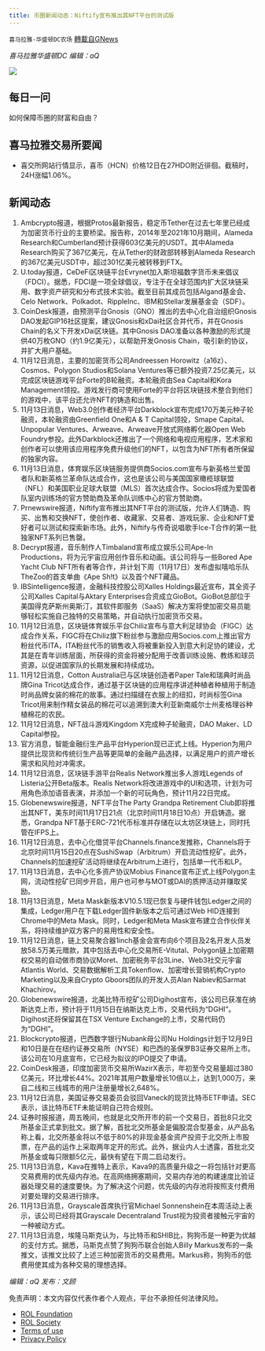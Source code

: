 ```yaml
---
title: 币圈新闻动态：Niftify宣布推出其NFT平台的测试版
---
```

`喜马拉雅-华盛顿DC农场` [轉載自GNews](https://gnews.org/zh-hans/1660395/)

*喜马拉雅华盛顿DC 编辑：aQ*

![](http://himalayawashingtondc.org/wp-content/uploads/2021/07/ScreenShot-2021-07-31-at-16.20.22@2x.png)



## 每日一问





如何保障币圈的财富和自由？





## 喜马拉雅交易所要闻





- 喜交所网站行情显示，喜币（HCN）价格12日在27HDO附近徘徊。截稿时，24H涨幅1.06%。






## 新闻动态





1. Ambcrypto报道，根据Protos最新报告，稳定币Tether在过去七年里已经成为加密货币行业的主要桥梁。报告称，2014年至2021年10月期间，Alameda Research和Cumberland预计获得603亿美元的USDT。其中Alameda Research购买了367亿美元，在从Tether的财政部转移到Alameda Research的367亿美元USDT中，超过301亿美元被转移到FTX。
2. U.today报道，CeDeFi区块链平台Evrynet加入斯坦福数字货币未来倡议（FDCI）。据悉，FDCI是一项全球倡议，专注于在全球范围内扩大区块链采用、数字资产研究和分布式技术实验。截至目前其成员包括Algand基金会、Celo Network、Polkadot、RippleInc、IBM和Stellar发展基金会（SDF）。
3. CoinDesk报道，由预测平台Gnosis（GNO）推出的去中心化自治组织Gnosis DAO发起GIP16社区提案，建议Gnosis和xDai社区合并代币，并在Gnosis Chain的名义下开发xDai区块链。其中Gnosis DAO准备以各种激励的形式提供40万枚GNO（约1.9亿美元），以帮助开发Gnosis Chain，吸引新的协议，并扩大用户基础。
4. 11月12日消息，主要的加密货币公司Andreessen Horowitz（a16z）、Cosmos、Polygon Studios和Solana Ventures等已额外投资7.25亿美元，以完成区块链游戏平台Forte的B轮融资。本轮融资由Sea Capital和Kora Management领投。游戏发行商可使用Forte的平台将区块链技术整合到他们的游戏中，该平台还允许NFT的铸造和出售。
5. 11月13日消息，Web3.0创作者经济平台Darkblock宣布完成170万美元种子轮融资，本轮融资由Greenfield One和A & T Capital领投，Smape Capital、Unpopular Ventures、Arweave、Arweave开放式网络孵化器Open Web Foundry参投。此外Darkblock还推出了一个网络和电视应用程序，艺术家和创作者可以使用该应用程序免费升级他们的NFT，以包含为NFT所有者所保留的独家内容。
6. 11月13日消息，体育娱乐区块链服务提供商Socios.com宣布与新英格兰爱国者队和新英格兰革命队达成合作，这也是该公司与美国国家橄榄球联盟（NFL）和美国职业足球大联盟（MLS）首次达成合作。Socios将成为爱国者队室内训练场的官方赞助商及革命队训练中心的官方赞助商。
7. Prnewswire报道，Niftify宣布推出其NFT平台的测试版，允许人们铸造、购买、出售和交换NFT，使创作者、收藏家、交易者、游戏玩家、企业和NFT爱好者可以测试和探索新市场。此外，Niftify与传奇说唱歌手Ice-T合作的第一批独家NFT系列已售罄。
8. Decrypt报道，音乐制作人Timbaland宣布成立娱乐公司Ape-In Productions，将为元宇宙应用创作音乐和动画。该公司将与一些Bored Ape Yacht Club NFT所有者等合作，并计划下周（11月17日）发布虚拟嘻哈乐队TheZoo的首支单曲《Ape Sh!t》以及首个NFT藏品。
9. IBSintelligence报道，金融科技控股公司Xalles Holdings最近宣布，其全资子公司Xalles Capital与Aktary Enterprises合资成立GioBot。GioBot总部位于美国得克萨斯州奥斯汀，其软件即服务（SaaS）解决方案将使加密交易员能够轻松实施自己独特的交易策略，并自动执行加密货币交易。
10. 11月12日消息，区块链体育娱乐平台Chiliz宣布与意大利足球协会（FIGC）达成合作关系，FIGC将在Chiliz旗下粉丝参与激励应用Socios.com上推出官方粉丝代币ITA，ITA粉丝代币的销售收入将被重新投入到意大利足协的建设，尤其是在青年训练层面，所获得的资金将被分配用于改善训练设施、教练和球员资源，以促进国家队的长期发展和持续成功。
11. 11月12日消息，Cotton Australia已与区块链创造者Paper Tale和瑞典时尚品牌Gina Tricot达成合作，通过基于区块链的应用程序讲述种植者种植用于制造时尚品牌女装的棉花的故事。通过扫描缝在衣服上的纽扣，时尚标签Gina Tricot用来制作精女装品的棉花可以追溯到澳大利亚新南威尔士州麦格理谷种植棉花的农民。
12. 11月12日消息，NFT战斗游戏Kingdom X完成种子轮融资，DAO Maker、LD Capital参投。
13. 官方消息，智能金融衍生产品平台Hyperion现已正式上线。Hyperion为用户提供比现货和传统衍生产品等更简单的金融产品选择，以满足用户的资产增长需求和风险对冲需求。
14. 11月12日消息，区块链手游平台Realis Network推出多人游戏Legends of Listeria公开Beta版本。Realis Network将改进游戏中的UI和选项，计划为可用角色添加语音表演，并添加一个新的可玩角色，预计11月22日完成。
15. Globenewswire报道，NFT平台The Party Grandpa Retirement Club即将推出其NFT，美东时间11月17日21点（北京时间11月18日10点）开启铸造。据悉，Grandpa NFT基于ERC-721代币标准并存储在以太坊区块链上，同时托管在IFPS上。
16. 11月12日消息，去中心化借贷平台Channels.finance发推称，Channels将于北京时间11月15日20点在SushiSwap（Arbitrum）开启流动性挖矿。此外，Channels的加速挖矿活动将继续在Arbitrum上进行，包括单一代币和LP。
17. 11月13日消息，去中心化多资产协议Mobius Finance宣布正式上线Polygon主网，流动性挖矿已同步开启，用户也可参与MOT或DAI的质押活动并赚取奖励。
18. 11月13日消息，Meta Mask新版本V10.5.1现已恢复与硬件钱包Ledger之间的集成，Ledger用户在下载Ledger固件新版本之后可通过Web HID连接到Chrome中的Meta Mask。同时，Ledger和Meta Mask宣布建立合作伙伴关系，将持续维护双方客户的易用性和安全性。
19. 11月12日消息，链上交易聚合器1inch基金会宣布向6个项目及2名开发人员发放58.5万美元赠款，其中包括去中心化交易所E-Vitutal、Polygon链上加密期权交易的自动做市商协议Moret、加密税务平台3Line、Web3社交元宇宙Atlantis World、交易数据解析工具Tokenflow、加密增长营销机构Crypto Marketing以及来自Crypto Gboors团队的开发人员Alan Nabiev和Sarmat Khachirov。
20. Globenewswire报道，北美比特币挖矿公司Digihost宣布，该公司已获准在纳斯达克上市，预计将于11月15日在纳斯达克上市，交易代码为“DGHI”。Digihost还将保留其在TSX Venture Exchange的上市，交易代码仍为“DGHI”。
21. Blockcrypto报道，巴西数字银行Nubank母公司Nu Holdings计划于12月9日和10日是在在纽约证券交易所（NYSE）和巴西的圣保罗B3证券交易所上市。该公司在10月底宣布，它已经为拟议的IPO提交了申请。
22. CoinDesk报道，印度加密货币交易所WazirX表示，年初至今交易量超过380亿美元，环比增长44%。2021年其用户数量增长10倍以上，达到1,000万，来自二线和三线城市的用户注册量增长2,648%。
23. 11月12日消息，美国证券交易委员会驳回Vaneck的现货比特币ETF申请。SEC表示，该比特币ETF未能证明自己符合规则。
24. 证券时报报道，周五晚间，也就是北交所开市的前一个交易日，首批8只北交所基金正式拿到批文。据了解，首批北交所基金是偏股混合型基金，从产品名称上看，北交所基金将以不低于80%的非现金基金资产投资于北交所上市股票，在产品的运作上采取两年定开的形式。此外，据业内人士透露，首批北交所基金或每只限额5亿元，最快有望在下周二启动发行。
25. 11月13日消息，Kava在推特上表示，Kava9的高质量升级之一将包括针对更高交易费用的优先级内存池。在高网络拥塞期间，交易内存池的构建速度比验证器处理交易的速度要快。为了解决这个问题，优先级的内存池将按照支付费用对要处理的交易进行排序。
26. 11月13日消息，Grayscale首席执行官Michael Sonnenshein在本周活动上表示，该公司已经将其Grayscale Decentraland Trust视为投资者接触元宇宙的一种被动方式。
27. 11月13日消息，埃隆马斯克认为，与比特币和SHIB比，狗狗币是一种更为优越的支付方式。据悉，马斯克点赞了狗狗币联合创始人Billy Markus发布的一条推文，该推文比较了上述三种加密货币的交易费用。Markus称，狗狗币的低费用使其成为各种交易的理想选择。





*编辑：aQ
发布：文顾*


 
 

免责声明：本文内容仅代表作者个人观点，平台不承担任何法律风险。

- [ROL Foundation](https://rolfoundation.org/)
- [ROL Society](https://rolsociety.org/)
- [Terms of use](https://gnews.org/terms-of-use-3/)
- [Privacy Policy](https://gnews.org/privacy-policy/)
